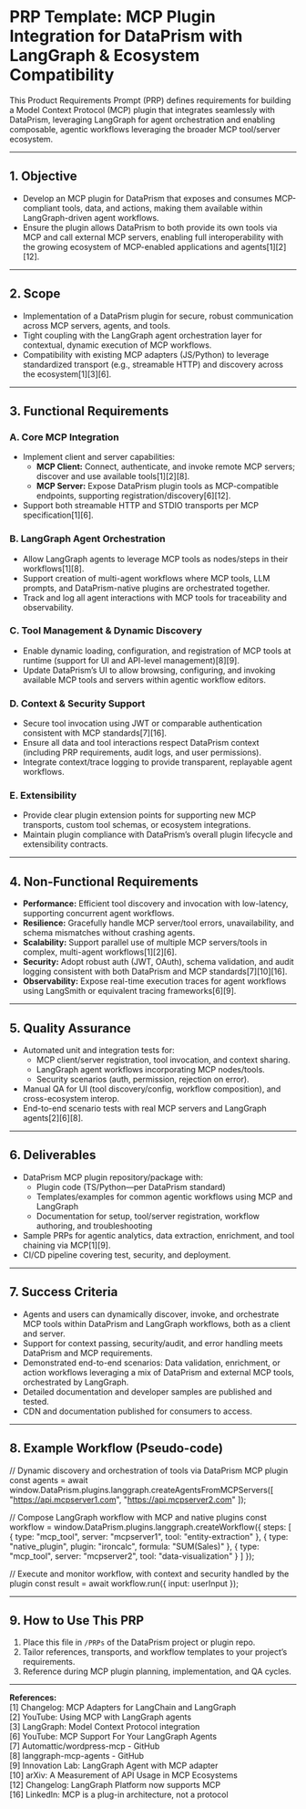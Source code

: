 # PRP Template: MCP Plugin Integration for DataPrism with LangGraph & Ecosystem Compatibility

This Product Requirements Prompt (PRP) defines requirements for building a Model Context Protocol (MCP) plugin that integrates seamlessly with DataPrism, leveraging LangGraph for agent orchestration and enabling composable, agentic workflows leveraging the broader MCP tool/server ecosystem.

---

## 1. Objective

- Develop an MCP plugin for DataPrism that exposes and consumes MCP-compliant tools, data, and actions, making them available within LangGraph-driven agent workflows.
- Ensure the plugin allows DataPrism to both provide its own tools via MCP and call external MCP servers, enabling full interoperability with the growing ecosystem of MCP-enabled applications and agents[1][2][12].

---

## 2. Scope

- Implementation of a DataPrism plugin for secure, robust communication across MCP servers, agents, and tools.
- Tight coupling with the LangGraph agent orchestration layer for contextual, dynamic execution of MCP workflows.
- Compatibility with existing MCP adapters (JS/Python) to leverage standardized transport (e.g., streamable HTTP) and discovery across the ecosystem[1][3][6].

---

## 3. Functional Requirements

### A. Core MCP Integration

- Implement client and server capabilities:
  - **MCP Client:** Connect, authenticate, and invoke remote MCP servers; discover and use available tools[1][2][8].
  - **MCP Server:** Expose DataPrism plugin tools as MCP-compatible endpoints, supporting registration/discovery[6][12].
- Support both streamable HTTP and STDIO transports per MCP specification[1][6].

### B. LangGraph Agent Orchestration

- Allow LangGraph agents to leverage MCP tools as nodes/steps in their workflows[1][8].
- Support creation of multi-agent workflows where MCP tools, LLM prompts, and DataPrism-native plugins are orchestrated together.
- Track and log all agent interactions with MCP tools for traceability and observability.

### C. Tool Management & Dynamic Discovery

- Enable dynamic loading, configuration, and registration of MCP tools at runtime (support for UI and API-level management)[8][9].
- Update DataPrism’s UI to allow browsing, configuring, and invoking available MCP tools and servers within agentic workflow editors.

### D. Context & Security Support

- Secure tool invocation using JWT or comparable authentication consistent with MCP standards[7][16].
- Ensure all data and tool interactions respect DataPrism context (including PRP requirements, audit logs, and user permissions).
- Integrate context/trace logging to provide transparent, replayable agent workflows.

### E. Extensibility

- Provide clear plugin extension points for supporting new MCP transports, custom tool schemas, or ecosystem integrations.
- Maintain plugin compliance with DataPrism’s overall plugin lifecycle and extensibility contracts.

---

## 4. Non-Functional Requirements

- **Performance:** Efficient tool discovery and invocation with low-latency, supporting concurrent agent workflows.
- **Resilience:** Gracefully handle MCP server/tool errors, unavailability, and schema mismatches without crashing agents.
- **Scalability:** Support parallel use of multiple MCP servers/tools in complex, multi-agent workflows[1][2][6].
- **Security:** Adopt robust auth (JWT, OAuth), schema validation, and audit logging consistent with both DataPrism and MCP standards[7][10][16].
- **Observability:** Expose real-time execution traces for agent workflows using LangSmith or equivalent tracing frameworks[6][9].

---

## 5. Quality Assurance

- Automated unit and integration tests for:
  - MCP client/server registration, tool invocation, and context sharing.
  - LangGraph agent workflows incorporating MCP nodes/tools.
  - Security scenarios (auth, permission, rejection on error).
- Manual QA for UI (tool discovery/config, workflow composition), and cross-ecosystem interop.
- End-to-end scenario tests with real MCP servers and LangGraph agents[2][6][8].

---

## 6. Deliverables

- DataPrism MCP plugin repository/package with:
  - Plugin code (TS/Python—per DataPrism standard)
  - Templates/examples for common agentic workflows using MCP and LangGraph
  - Documentation for setup, tool/server registration, workflow authoring, and troubleshooting
- Sample PRPs for agentic analytics, data extraction, enrichment, and tool chaining via MCP[1][9].
- CI/CD pipeline covering test, security, and deployment.

---

## 7. Success Criteria

- Agents and users can dynamically discover, invoke, and orchestrate MCP tools within DataPrism and LangGraph workflows, both as a client and server.
- Support for context passing, security/audit, and error handling meets DataPrism and MCP requirements.
- Demonstrated end-to-end scenarios: Data validation, enrichment, or action workflows leveraging a mix of DataPrism and external MCP tools, orchestrated by LangGraph.
- Detailed documentation and developer samples are published and tested.
- CDN and documentation published for consumers to access.

---

## 8. Example Workflow (Pseudo-code)

// Dynamic discovery and orchestration of tools via DataPrism MCP plugin
const agents = await window.DataPrism.plugins.langgraph.createAgentsFromMCPServers([
"https://api.mcpserver1.com",
"https://api.mcpserver2.com"
]);

// Compose LangGraph workflow with MCP and native plugins
const workflow = window.DataPrism.plugins.langgraph.createWorkflow({
steps: [
{ type: "mcp_tool", server: "mcpserver1", tool: "entity-extraction" },
{ type: "native_plugin", plugin: "ironcalc", formula: "SUM(Sales)" },
{ type: "mcp_tool", server: "mcpserver2", tool: "data-visualization" }
]
});

// Execute and monitor workflow, with context and security handled by the plugin
const result = await workflow.run({ input: userInput });


---

## 9. How to Use This PRP

1. Place this file in `/PRPs` of the DataPrism project or plugin repo.
2. Tailor references, transports, and workflow templates to your project’s requirements.
3. Reference during MCP plugin planning, implementation, and QA cycles.

---

**References:**  
[1] Changelog: MCP Adapters for LangChain and LangGraph  
[2] YouTube: Using MCP with LangGraph agents  
[3] LangGraph: Model Context Protocol integration  
[6] YouTube: MCP Support For Your LangGraph Agents  
[7] Automattic/wordpress-mcp - GitHub  
[8] langgraph-mcp-agents - GitHub  
[9] Innovation Lab: LangGraph Agent with MCP adapter  
[10] arXiv: A Measurement of API Usage in MCP Ecosystems  
[12] Changelog: LangGraph Platform now supports MCP  
[16] LinkedIn: MCP is a plug-in architecture, not a protocol  

